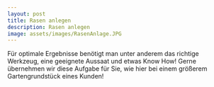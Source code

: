 ```yaml
---
layout: post
title: Rasen anlegen
description: Rasen anlegen
image: assets/images/RasenAnlage.JPG
---
```

Für optimale Ergebnisse benötigt man unter anderem das richtige Werkzeug, eine geeignete Aussaat und etwas Know How!
Gerne übernehmen wir diese Aufgabe für Sie, wie hier bei einem größerem Gartengrundstück eines Kunden!
